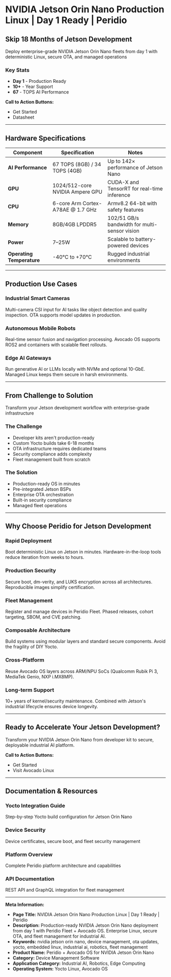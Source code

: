 # NVIDIA Jetson Orin Nano Production Linux | Day 1 Ready | Peridio

## Skip 18 Months of Jetson Development

Deploy enterprise-grade NVIDIA Jetson Orin Nano fleets from day 1 with deterministic Linux, secure OTA, and managed operations

### Key Stats
- **Day 1** - Production Ready
- **10+** - Year Support
- **67** - TOPS AI Performance

**Call to Action Buttons:**
- Get Started
- Datasheet

---

## Hardware Specifications

| Component | Specification | Notes |
|-----------|---------------|-------|
| **AI Performance** | 67 TOPS (8GB) / 34 TOPS (4GB) | Up to 142× performance of Jetson Nano |
| **GPU** | 1024/512-core NVIDIA Ampere GPU | CUDA-X and TensorRT for real-time inference |
| **CPU** | 6-core Arm Cortex-A78AE @ 1.7 GHz | Armv8.2 64-bit with safety features |
| **Memory** | 8GB/4GB LPDDR5 | 102/51 GB/s bandwidth for multi-sensor vision |
| **Power** | 7–25W | Scalable to battery-powered devices |
| **Operating Temperature** | -40°C to +70°C | Rugged industrial environments |

---

## Production Use Cases

### Industrial Smart Cameras
Multi-camera CSI input for AI tasks like object detection and quality inspection. OTA supports model updates in production.

### Autonomous Mobile Robots
Real-time sensor fusion and navigation processing. Avocado OS supports ROS2 and containers with scalable fleet rollouts.

### Edge AI Gateways
Run generative AI or LLMs locally with NVMe and optional 10-GbE. Managed Linux keeps them secure in harsh environments.

---

## From Challenge to Solution
Transform your Jetson development workflow with enterprise-grade infrastructure

### The Challenge
- Developer kits aren't production-ready
- Custom Yocto builds take 6-18 months
- OTA infrastructure requires dedicated teams
- Security compliance adds complexity
- Fleet management built from scratch

### The Solution
- Production-ready OS in minutes
- Pre-integrated Jetson BSPs
- Enterprise OTA orchestration
- Built-in security compliance
- Managed fleet operations

---

## Why Choose Peridio for Jetson Development

### Rapid Deployment
Boot deterministic Linux on Jetson in minutes. Hardware-in-the-loop tools reduce iteration from weeks to hours.

### Production Security
Secure boot, dm-verity, and LUKS encryption across all architectures. Reproducible images simplify certification.

### Fleet Management
Register and manage devices in Peridio Fleet. Phased releases, cohort targeting, SBOM, and CVE patching.

### Composable Architecture
Build systems using modular layers and standard secure components. Avoid the fragility of DIY Yocto.

### Cross-Platform
Reuse Avocado OS layers across ARM/NPU SoCs (Qualcomm Rubik Pi 3, MediaTek Genio, NXP i.MX8MP).

### Long-term Support
10+ years of kernel/security maintenance. Combined with Jetson's industrial lifecycle ensures device longevity.

---

## Ready to Accelerate Your Jetson Development?

Transform your NVIDIA Jetson Orin Nano from developer kit to secure, deployable industrial AI platform.

**Call to Action Buttons:**
- Get Started
- Visit Avocado Linux

---

## Documentation & Resources

### Yocto Integration Guide
Step-by-step Yocto build configuration for Jetson Orin Nano

### Device Security
Device certificates, secure boot, and fleet security management

### Platform Overview
Complete Peridio platform architecture and capabilities

### API Documentation
REST API and GraphQL integration for fleet management

---

**Meta Information:**
- **Page Title:** NVIDIA Jetson Orin Nano Production Linux | Day 1 Ready | Peridio
- **Description:** Production-ready NVIDIA Jetson Orin Nano deployment from day 1 with Peridio Fleet + Avocado OS. Enterprise Linux, secure OTA, and fleet management for industrial AI.
- **Keywords:** nvidia jetson orin nano, device management, ota updates, yocto, embedded linux, industrial ai, robotics, fleet management
- **Product Name:** Peridio + Avocado OS for NVIDIA Jetson Orin Nano
- **Category:** Device Management Software
- **Application Category:** Industrial AI, Robotics, Edge Computing
- **Operating System:** Yocto Linux, Avocado OS